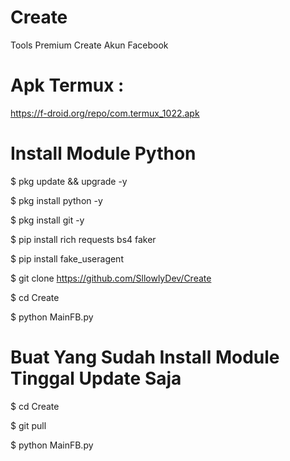 # Create
Tools Premium Create Akun Facebook

# Apk Termux :
https://f-droid.org/repo/com.termux_1022.apk

# Install Module Python
$ pkg update && upgrade -y

$ pkg install python -y

$ pkg install git -y

$ pip install rich requests bs4 faker

$ pip install fake_useragent

$ git clone https://github.com/SllowlyDev/Create

$ cd Create

$ python MainFB.py

# Buat Yang Sudah Install Module Tinggal Update Saja

$ cd Create

$ git pull

$ python MainFB.py
